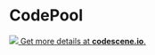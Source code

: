 # CodePool

[![](https://codescene.io/projects/4144/status.svg) Get more details at **codescene.io**.](https://codescene.io/projects/4144/jobs/latest-successful/results)
